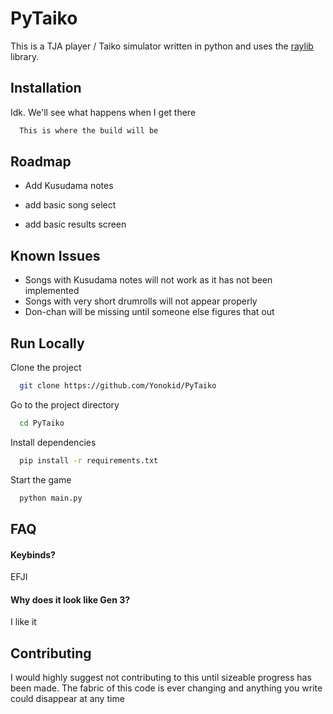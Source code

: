 
# PyTaiko

This is a TJA player / Taiko simulator written in python and uses the [raylib](https://www.raylib.com/) library.


## Installation

Idk. We'll see what happens when I get there

```bash
  This is where the build will be
```
    
## Roadmap

- Add Kusudama notes

- add basic song select

- add basic results screen


## Known Issues

- Songs with Kusudama notes will not work as it has not been implemented
- Songs with very short drumrolls will not appear properly
- Don-chan will be missing until someone else figures that out
## Run Locally

Clone the project

```bash
  git clone https://github.com/Yonokid/PyTaiko
```

Go to the project directory

```bash
  cd PyTaiko
```

Install dependencies

```bash
  pip install -r requirements.txt
```

Start the game

```bash
  python main.py
```



## FAQ

#### Keybinds?

EFJI

#### Why does it look like Gen 3?

I like it


## Contributing

I would highly suggest not contributing to this until sizeable progress has been made. The fabric of this code is ever changing and anything you write could disappear at any time

